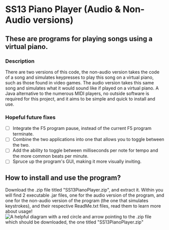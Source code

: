 # SS13 Piano Player (Audio & Non-Audio versions)
## These are programs for playing songs using a virtual piano.
### Description
There are two versions of this code, the non-audio version takes the code of a song and simulates keypresses to play this song on a virtual piano, such as those found in video games. The audio version takes this same song and simulates what it would sound like if played on a virtual piano.
A Java alternative to the numerous MIDI players, no outside software is required for this project, and it aims to be simple and quick to install and use.
### Hopeful future fixes
- [ ] Integrate the F5 program pause, instead of the current F5 program terminate.
- [ ] Combine the two applications into one that allows you to toggle between the two.
- [ ] Add the ability to toggle between milliseconds per note for tempo and the more common beats per minute.
- [ ] Spruce up the program's GUI, making it more visually inviting.
## How to install and use the program?
Download the .zip file titled "SS13PianoPlayer.zip", and extract it. Within you will find 2 executable .jar files, one for the audio version of the program, and one for the non-audio version of the program (the one that simulates keystrokes), and their respective ReadMe.txt files, read them to learn more about usage!
![A helpful diagram with a red circle and arrow pointing to the .zip file which should be downloaded, the one titled "SS13PianoPlayer.zip"](https://github.com/user-attachments/assets/f5d4be35-f481-49ae-b1b0-813614077e27)
